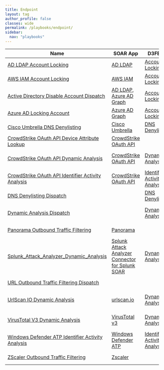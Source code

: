 ```yaml
---
title: Endpoint
layout: tag
author_profile: false
classes: wide
permalink: /playbooks/endpoint/
sidebar:
  nav: "playbooks"
---
```


| Name    | SOAR App   | D3FEND      | Use Case    |
| --------| ---------- | ----------- | ----------- |
| [AD LDAP Account Locking](/playbooks/ad_ldap_account_locking/)| [AD LDAP](https://splunkbase.splunk.com/apps?keyword=ad+ldap&filters=product%3Asoar)| [Account Locking](https://d3fend.mitre.org/technique/d3f:AccountLocking)| [Phishing](/playbooks/phishing), [Endpoint](/playbooks/endpoint)|
| [AWS IAM Account Locking](/playbooks/aws_iam_account_locking/)| [AWS IAM](https://splunkbase.splunk.com/apps?keyword=aws+iam&filters=product%3Asoar)| [Account Locking](https://d3fend.mitre.org/technique/d3f:AccountLocking)| [Phishing](/playbooks/phishing), [Endpoint](/playbooks/endpoint)|
| [Active Directory Disable Account Dispatch](/playbooks/active_directory_disable_account_dispatch/)| [AD LDAP](https://splunkbase.splunk.com/apps?keyword=ad+ldap&filters=product%3Asoar), [Azure AD Graph](https://splunkbase.splunk.com/apps?keyword=azure+ad+graph&filters=product%3Asoar)| [Account Locking](https://d3fend.mitre.org/technique/d3f:AccountLocking)| [Phishing](/playbooks/phishing), [Endpoint](/playbooks/endpoint)|
| [Azure AD Locking Account](/playbooks/azure_ad_locking_account/)| [Azure AD Graph](https://splunkbase.splunk.com/apps?keyword=azure+ad+graph&filters=product%3Asoar)| [Account Locking](https://d3fend.mitre.org/technique/d3f:AccountLocking)| [Phishing](/playbooks/phishing), [Endpoint](/playbooks/endpoint)|
| [Cisco Umbrella DNS Denylisting](/playbooks/cisco_umbrella_dns_denylisting/)| [Cisco Umbrella](https://splunkbase.splunk.com/apps?keyword=cisco+umbrella&filters=product%3Asoar)| [DNS Denylisting](https://d3fend.mitre.org/technique/d3f:DNSDenylisting)| [Phishing](/playbooks/phishing), [Endpoint](/playbooks/endpoint)|
| [CrowdStrike OAuth API Device Attribute Lookup](/playbooks/crowdstrike_oauth_api_device_attribute_lookup/)| [CrowdStrike OAuth API](https://splunkbase.splunk.com/apps?keyword=crowdstrike+oauth+api&filters=product%3Asoar)| | [Enrichment](/playbooks/enrichment), [Endpoint](/playbooks/endpoint)|
| [CrowdStrike OAuth API Dynamic Analysis](/playbooks/crowdstrike_oauth_api_dynamic_analysis/)| [CrowdStrike OAuth API](https://splunkbase.splunk.com/apps?keyword=crowdstrike+oauth+api&filters=product%3Asoar)| [Dynamic Analysis](https://d3fend.mitre.org/technique/d3f:DynamicAnalysis)| [Enrichment](/playbooks/enrichment), [Phishing](/playbooks/phishing), [Endpoint](/playbooks/endpoint)|
| [CrowdStrike OAuth API Identifier Activity Analysis](/playbooks/crowdstrike_oauth_api_identifier_activity_analysis/)| [CrowdStrike OAuth API](https://splunkbase.splunk.com/apps?keyword=crowdstrike+oauth+api&filters=product%3Asoar)| [Identifier Activity Analysis](https://d3fend.mitre.org/technique/d3f:IdentifierActivityAnalysis)| [Enrichment](/playbooks/enrichment), [Endpoint](/playbooks/endpoint)|
| [DNS Denylisting Dispatch](/playbooks/dns_denylisting_dispatch/)| | [DNS Denylisting](https://d3fend.mitre.org/technique/d3f:DNSDenylisting)| [Phishing](/playbooks/phishing), [Endpoint](/playbooks/endpoint)|
| [Dynamic Analysis Dispatch](/playbooks/dynamic_analysis_dispatch/)| | [Dynamic Analysis](https://d3fend.mitre.org/technique/d3f:DynamicAnalysis)| [Enrichment](/playbooks/enrichment), [Phishing](/playbooks/phishing), [Endpoint](/playbooks/endpoint)|
| [Panorama Outbound Traffic Filtering](/playbooks/panorama_outbound_traffic_filtering/)| [Panorama](https://splunkbase.splunk.com/apps?keyword=panorama&filters=product%3Asoar)| | [Phishing](/playbooks/phishing), [Endpoint](/playbooks/endpoint)|
| [Splunk_Attack_Analyzer_Dynamic_Analysis](/playbooks/splunk_attack_analyzer_dynamic_analysis/)| [Splunk Attack Analyzer Connector for Splunk SOAR](https://splunkbase.splunk.com/apps?keyword=splunk+attack+analyzer+connector+for+splunk+soar&filters=product%3Asoar)| [Dynamic Analysis](https://d3fend.mitre.org/technique/d3f:DynamicAnalysis)| [Enrichment](/playbooks/enrichment), [Phishing](/playbooks/phishing), [Endpoint](/playbooks/endpoint)|
| [URL Outbound Traffic Filtering Dispatch](/playbooks/url_outbound_traffic_filtering_dispatch/)| | | [Phishing](/playbooks/phishing), [Endpoint](/playbooks/endpoint)|
| [UrlScan IO Dynamic Analysis](/playbooks/urlscan_io_dynamic_analysis/)| [urlscan.io](https://splunkbase.splunk.com/apps?keyword=urlscan.io&filters=product%3Asoar)| [Dynamic Analysis](https://d3fend.mitre.org/technique/d3f:DynamicAnalysis)| [Enrichment](/playbooks/enrichment), [Phishing](/playbooks/phishing), [Endpoint](/playbooks/endpoint)|
| [VirusTotal V3 Dynamic Analysis](/playbooks/virustotal_v3_dynamic_analysis/)| [VirusTotal v3](https://splunkbase.splunk.com/apps?keyword=virustotal+v3&filters=product%3Asoar)| [Dynamic Analysis](https://d3fend.mitre.org/technique/d3f:DynamicAnalysis)| [Enrichment](/playbooks/enrichment), [Phishing](/playbooks/phishing), [Endpoint](/playbooks/endpoint)|
| [Windows Defender ATP Identifier Activity Analysis](/playbooks/windows_defender_atp_identifier_activity_analysis/)| [Windows Defender ATP](https://splunkbase.splunk.com/apps?keyword=windows+defender+atp&filters=product%3Asoar)| [Identifier Activity Analysis](https://d3fend.mitre.org/technique/d3f:IdentifierActivityAnalysis)| [Enrichment](/playbooks/enrichment), [Endpoint](/playbooks/endpoint)|
| [ZScaler Outbound Traffic Filtering](/playbooks/zscaler_outbound_traffic_filtering/)| [Zscaler](https://splunkbase.splunk.com/apps?keyword=zscaler&filters=product%3Asoar)| | [Phishing](/playbooks/phishing), [Endpoint](/playbooks/endpoint)|